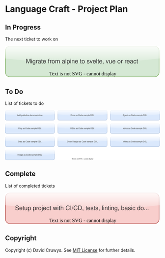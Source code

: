 # Language Craft - Project Plan

## In Progress

The next ticket to work on

![](project_in_progress.svg)

## To Do

List of tickets to do

![](project_todo.svg)

## Complete

List of completed tickets

![](project_done.svg)

## Copyright

Copyright (c) David Cruwys. See [MIT License](LICENSE.txt) for further details.

